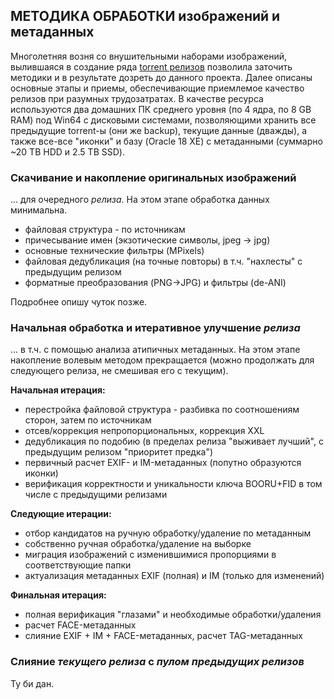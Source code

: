 ## МЕТОДИКА ОБРАБОТКИ изображений и метаданных ##

Многолетняя возня со внушительными наборами изображений, вылившаяся в создание ряда [torrent релизов](https://github.com/aperveyev/booru_processor/blob/master/%23DATA/readme.md) позволила заточить методики и в результате дозреть до данного проекта. Далее описаны основные этапы и приемы, обеспечивающие приемлемое качество релизов при разумных трудозатратах. В качестве ресурса используются два домашних ПК среднего уровня (по 4 ядра, по 8 GB RAM) под Win64 с дисковыми системами, позволяющими хранить все предыдущие torrent-ы (они же backup), текущие данные (дважды), а также все-все "иконки" и базу (Oracle 18 XE) с метаданными (суммарно ~20 TB HDD и 2.5 TB SSD). 

### Скачивание и накопление оригинальных изображений ###

... для очередного *релиза*. На этом этапе обработка данных минимальна.

- файловая структура - по источникам
- причесывание имен (экзотические символы, jpeg -> jpg)
- основные технические фильтры (MPixels)
- файловая дедубликация (на точные повторы) в т.ч. "нахлесты" с предыдущим релизом 
- форматные преобразования (PNG->JPG) и фильтры (de-ANI)

Подробнее опишу чуток позже.

### Начальная обработка и итеративное улучшение *релиза* ###

... в т.ч. с помощью анализа атипичных метаданных. На этом этапе накопление волевым методом прекращается (можно продолжать для следующего релиза, не смешивая его с текущим).

**Начальная итерация:**
- перестройка файловой структура - разбивка по соотношениям сторон, затем по источникам
- отсев/коррекция непропорциональных, коррекция XXL
- дедубликация по подобию (в пределах релиза "выживает лучший", с предыдущим релизом "приоритет предка")
- первичный расчет EXIF- и IM-метаданных (попутно образуются иконки)
- верификация корректности и уникальности ключа BOORU+FID в том числе с предыдущими релизами

**Следующие итерации:**
- отбор кандидатов на ручную обработку/удаление по метаданным
- собственно ручная обработка/удаление на выборке
- миграция изображений с изменившимися пропорциями в соответствующие папки
- актуализация метаданных EXIF (полная) и IM (только для изменений)


**Финальная итерация:**
- полная верификация "глазами" и необходимые обработки/удаления
- расчет FACE-метаданных
- слияние EXIF + IM + FACE-метаданных, расчет TAG-метаданных

### Слияние *текущего релиза* с *пулом предыдущих релизов* ###

Ту би дан.
